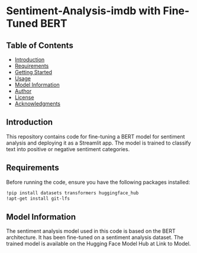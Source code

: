 # Sentiment-Analysis-imdb with Fine-Tuned BERT

## Table of Contents
- [Introduction](#introduction)
- [Requirements](#requirements)
- [Getting Started](#getting-started)
- [Usage](#usage)
- [Model Information](#model-information)
- [Author](#author)
- [License](#license)
- [Acknowledgments](#acknowledgments)

## Introduction

This repository contains code for fine-tuning a BERT model for sentiment analysis and deploying it as a Streamlit app. The model is trained to classify text into positive or negative sentiment categories.

## Requirements

Before running the code, ensure you have the following packages installed:

```bash
!pip install datasets transformers huggingface_hub
!apt-get install git-lfs
```


## Model Information
The sentiment analysis model used in this code is based on the BERT architecture.
It has been fine-tuned on a sentiment analysis dataset.
The trained model is available on the Hugging Face Model Hub at Link to Model.
